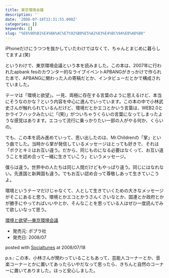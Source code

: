 ```yaml
---
title: 東京環境会議
description: ''
date: '2008-07-18T22:31:55.000Z'
categories: []
keywords: []
slug: "%E6%9D%B1%E4%BA%AC%E7%92%B0%E5%A2%83%E4%BC%9A%E8%AD%B0"
---
```

iPhoneだけにうつつを抜かしていたわけではなくて、ちゃんとまじめに暮らしてますよ(笑)

というわけで、東京環境会議という本を読みました。この本は、2007年に行われたapbank fesのカウンター的なライブイベントAPBANGがきっかけで作られた本で、APBANGに関わった人の寄稿だとか、インタビューだとかで構成されていました。

テーマは「環境と欲望」。一見、両極に存在する言葉のように思えるけど、本当にそうなのかな？という内容を中心に進んでいっています。この本の中で小林武史さんが触れられているんだけど、環境だとかエコとかいう言葉は、WEB2.0とかライフハックみたいに「(笑)」がついちゃうくらいの言葉になってしまったような感覚はあります。エコって流行に乗っかりたい一部の人がやる何か、くらいの。

でも、この本を読み進めていって、思い出したのは、Mr.Childrenの「掌」という曲でした。当時から掌が発信しているメッセージはとっても好きで、それは「ボクとキミはお互い違う。だから、同じものになる必要はなくって、お互い違うことを認め合って一緒に生きていこう」というメッセージ。

僕らは違う。世界中の人たちは同じ人間だけどもやっぱり違う。同じにはなれない。先進国と新興国も違う。でもお互い認め合って尊敬しあって生きていこうよ。

環境というテーマだけじゃなくて、人として生きていくための大きなメッセージがそこにあると思う。環境とかエコとかうさんくさいなとか、国連とか政府とかが勝手にやってればいいやとか、そんなことを思っている人はぜひ一度読んでみて欲しいなって思う。

[環境と欲望―東京環境会議](http://www.amazon.co.jp/exec/obidos/ASIN/4591103412/qli-22/ref=nosim "環境と欲望―東京環境会議")

*   発売元: ポプラ社
*   発売日: 2008/07

posted with [Socialtunes](http://socialtunes.net) at 2008/07/18

p.s.: この本、小林さんが関わっていることもあって、芸能人コーナーとか、音楽コーナーとかに置いてあったらいやだなって思ったら、きちんと自然のコーナーに置いてありました。ほっと安心しました。